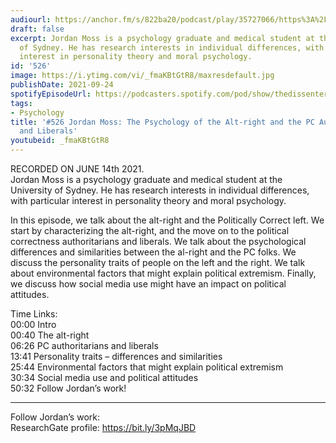 ```yaml
---
audiourl: https://anchor.fm/s/822ba20/podcast/play/35727066/https%3A%2F%2Fd3ctxlq1ktw2nl.cloudfront.net%2Fstaging%2F2021-5-18%2F26972593-438e-eb49-42a3-90522cb80c2e.m4a
draft: false
excerpt: Jordan Moss is a psychology graduate and medical student at the University
  of Sydney. He has research interests in individual differences, with particular
  interest in personality theory and moral psychology.
id: '526'
image: https://i.ytimg.com/vi/_fmaKBtGtR8/maxresdefault.jpg
publishDate: 2021-09-24
spotifyEpisodeUrl: https://podcasters.spotify.com/pod/show/thedissenter/episodes/526-Jordan-Moss-The-Psychology-of-the-Alt-right-and-the-PC-Authoritarians-and-Liberals-e130q8q
tags:
- Psychology
title: '#526 Jordan Moss: The Psychology of the Alt-right and the PC Authoritarians
  and Liberals'
youtubeid: _fmaKBtGtR8
---
```

<div class="timelinks">

RECORDED ON JUNE 14th 2021.  
Jordan Moss is a psychology graduate and medical student at the University of Sydney. He has research interests in individual differences, with particular interest in personality theory and moral psychology.

In this episode, we talk about the alt-right and the Politically Correct left.  We start by characterizing the alt-right, and the move on to the political correctness authoritarians and liberals. We talk about the psychological differences and similarities between the al-right and the PC folks. We discuss the personality traits of people on the left and the right. We talk about environmental factors that might explain political extremism. Finally, we discuss how social media use might have an impact on political attitudes.

Time Links:  
<time>00:00</time> Intro  
<time>00:40</time> The alt-right  
<time>06:26</time> PC authoritarians and liberals  
<time>13:41</time> Personality traits – differences and similarities  
<time>25:44</time> Environmental factors that might explain political extremism  
<time>30:34</time> Social media use and political attitudes  
<time>50:32</time> Follow Jordan’s work!

---

Follow Jordan’s work:  
ResearchGate profile: https://bit.ly/3pMqJBD
</div>

